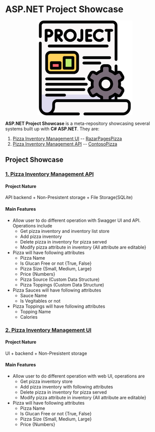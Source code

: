 # ASP.NET Project Showcase

<p align="center">
    <img src="assets/project.png" alt="Project Image" width="300px" />
</p>

__ASP.NET Project Showcase__ is a meta-repository showcasing several systems built up with __C# ASP.NET__. They are:

1. [Pizza Inventory Management UI](#1-pizza-inventory-management-ui) -- [RazarPagesPizza](RazarPagesPizza)
2. [Pizza Inventory Management API](#2-pizza-inventory-management-api) -- [ContosoPizza](ContosoPizza)


## Project Showcase

### [1. Pizza Inventory Management API](ContosoPizza)
#### Project Nature
API backend + Non-Presistent storage + File Storage(SQLite)
#### Main Features
- Allow user to do different operation with Swagger UI and API. Operations include
    - Get pizza inventory and inventory list store
    - Add pizza inventory
    - Delete pizza in inventory for pizza served
    - Modify pizza attribute in inventory {All attribute are editable}
- Pizza will have following attributes
    - Pizza Name
    - Is Glucan Free or not {True, False}
    - Pizza Size {Small, Medium, Large}
    - Price {Numbers}
    - Pizza Source (Custom Data Structure)
    - Pizza Toppings (Custom Data Structure)
- Pizza Sauces will have following attributes
    - Sauce Name
    - Is Vegitables or not
- Pizza Toppings will have following attributes
    - Topping Name
    - Calories

### [2. Pizza Inventory Management UI](RazarPagesPizza)
#### Project Nature
UI + backend + Non-Presistent storage
#### Main Features
- Allow user to do different operation with web UI, operations are
    - Get pizza inventory store
    - Add pizza inventory with following attributes
    - Delete pizza in inventory for pizza served
    - Modify pizza attribute in inventory {All attribute are editable}
- Pizza will have following attributes
    - Pizza Name
    - Is Glucan Free or not {True, False}
    - Pizza Size {Small, Medium, Large}
    - Price {Numbers}


